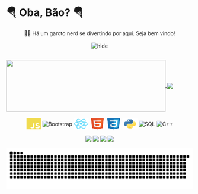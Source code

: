 # 🪂 Oba, Bão? 🪂

<div align="center">
  🐱‍💻 Há um garoto nerd se divertindo por aqui. Seja bem vindo!
  
</div>
<div align="center"><br>
  <img style= "text-align: center" alt="hide" height="150" style="border-radius:50px;" src="https://i.imgur.com/iBIOci0.gif">
</div>


##

<div style="display: inline_block; flex-wrap: nowrap">
  <a href="https://github.com/Bseancy/github-readme-stats">
    <img height="140em" width="430px" align="center" src="https://github-readme-stats.vercel.app/api?username=Bseancy&show_icons=true&theme=vision-friendly-dark&layout=compact" />
  </a>
  <a href="https://github.com/Bseancy/github-readme-stats">
    <img height="140em" align="center" src="https://github-readme-stats.vercel.app/api/top-langs/?username=Bseancy&layout=compact&theme=vision-friendly-dark" />
  </a>
</div>


<div style="display: inline_block;" align="center"><br>
  <img align="center" alt="Js" height="30" width="40" src="https://raw.githubusercontent.com/devicons/devicon/master/icons/javascript/javascript-plain.svg">
  <img align="center" alt="Bootstrap" height="30" width="40" src="https://cdn.jsdelivr.net/gh/devicons/devicon/icons/bootstrap/bootstrap-plain.svg">
  <img align="center" alt="React" height="30" width="40" src="https://raw.githubusercontent.com/devicons/devicon/master/icons/react/react-original.svg">
  <img align="center" alt="HTML" height="30" width="40" src="https://raw.githubusercontent.com/devicons/devicon/master/icons/html5/html5-original.svg">
  <img align="center" alt="CSS" height="30" width="40" src="https://raw.githubusercontent.com/devicons/devicon/master/icons/css3/css3-original.svg">
  <img align="center" alt="Python" height="30" width="40" src="https://raw.githubusercontent.com/devicons/devicon/master/icons/python/python-original.svg">
  <img align="center" alt="SQL" height="30" width="40" src="https://cdn.jsdelivr.net/gh/devicons/devicon/icons/mysql/mysql-original.svg">
  <img align="center" alt="C++" height="30" width="40" src="https://cdn.jsdelivr.net/gh/devicons/devicon/icons/cplusplus/cplusplus-original.svg">
</div>

<div align= "center"><br>
 <a href="http://api.whatsapp.com/send?phone=5511949684407" target="_blank"><img src="https://img.shields.io/badge/WhatsApp-25D366?style=for-the-badge&logo=whatsapp&logoColor=white" target="_blank"></a>
  <a href="https://www.instagram.com/joaobreches_" target="_blank"><img src="https://img.shields.io/badge/-Instagram-%23E4405F?style=for-the-badge&logo=instagram&logoColor=white" target="_blank"></a>
  <a href = "mailto:joaobreches@gmail.com"><img src="https://img.shields.io/badge/-Gmail-%23333?style=for-the-badge&logo=gmail&logoColor=white" target="_blank"></a>
  <a href="www.linkedin.com/in/joaobreches" target="_blank"><img src="https://img.shields.io/badge/-LinkedIn-%230077B5?style=for-the-badge&logo=linkedin&logoColor=white" target="_blank"></a> 
</div>

![Snake animation](https://github.com/Bseancy/Bseancy/blob/output/github-contribution-grid-snake.svg)










<!--
**Bseancy/Bseancy** is a ✨ _special_ ✨ repository because its `README.md` (this file) appears on your GitHub profile.

Here are some ideas to get you started:

- 🔭 I’m currently working on ...
- 🌱 I’m currently learning ...
- 👯 I’m looking to collaborate on ...
- 🤔 I’m looking for help with ...
- 💬 Ask me about ...
- 📫 How to reach me: ...
- 😄 Pronouns: ...
- ⚡ Fun fact: ...
-->
